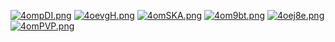 [![4ompDI.png](https://z3.ax1x.com/2021/09/30/4ompDI.png)](https://imgtu.com/i/4ompDI)
[![4oevgH.png](https://z3.ax1x.com/2021/09/30/4oevgH.png)](https://imgtu.com/i/4oevgH)
[![4omSKA.png](https://z3.ax1x.com/2021/09/30/4omSKA.png)](https://imgtu.com/i/4omSKA)
[![4om9bt.png](https://z3.ax1x.com/2021/09/30/4om9bt.png)](https://imgtu.com/i/4om9bt)
[![4oej8e.png](https://z3.ax1x.com/2021/09/30/4oej8e.png)](https://imgtu.com/i/4oej8e)
[![4omPVP.png](https://z3.ax1x.com/2021/09/30/4omPVP.png)](https://imgtu.com/i/4omPVP)